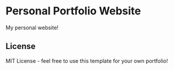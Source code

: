 # Personal Portfolio Website

My personal website!

## License

MIT License - feel free to use this template for your own portfolio! 

